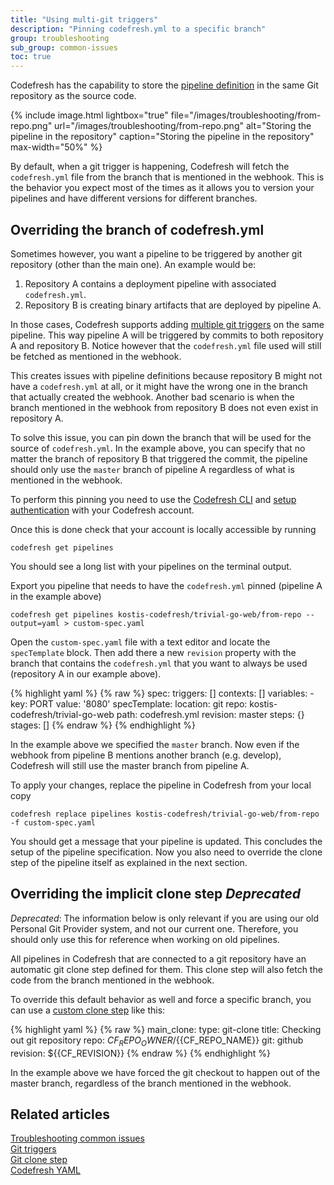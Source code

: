 ```yaml
---
title: "Using multi-git triggers"
description: "Pinning codefresh.yml to a specific branch"
group: troubleshooting
sub_group: common-issues
toc: true
---
```


Codefresh has the capability to store the [pipeline definition]({{site.baseurl}}/docs/configure-ci-cd-pipeline/pipelines/#using-a-codefreshyml-for-the-source-code-repository) in the same Git repository as the source code.


{% include 
image.html 
lightbox="true" 
file="/images/troubleshooting/from-repo.png" 
url="/images/troubleshooting/from-repo.png"
alt="Storing the pipeline in the repository" 
caption="Storing the pipeline in the repository"
max-width="50%"
%}



By default, when a git trigger is happening, Codefresh will fetch the `codefresh.yml` file from the branch that is mentioned in the webhook. This is the behavior you expect most of the times as it allows you to version your pipelines and have different versions for different branches.

## Overriding the branch of codefresh.yml

Sometimes however, you want a pipeline to be triggered by another git repository (other than the main one). An example would be:

1. Repository A contains a deployment pipeline with associated `codefresh.yml`.
1. Repository B is creating binary artifacts that are deployed by pipeline A.

In those cases, Codefresh supports adding [multiple git triggers]({{site.baseurl}}/docs/configure-ci-cd-pipeline/triggers/git-triggers/) on the same pipeline. This way pipeline A will be triggered by commits to both repository A and repository B. Notice however that the `codefresh.yml` file used will still be fetched as mentioned in the webhook.

This creates issues with pipeline definitions because repository B might not have a `codefresh.yml` at all, or it might have the wrong one in the branch that actually created the webhook. Another bad scenario is when the branch mentioned in the webhook from repository B does not even exist in repository A.

To solve this issue, you can pin down the branch that will be used for the source of `codefresh.yml`. In the example above, you can specify that no matter the branch of repository B that triggered the commit, the pipeline should only use the `master` branch of pipeline A regardless of what is mentioned in the webhook.

To perform this pinning you need to use the [Codefresh CLI](https://codefresh-io.github.io/cli/installation/) and [setup authentication](https://codefresh-io.github.io/cli/getting-started/) with your Codefresh account.

Once this is done check that your account is locally accessible by running

```
codefresh get pipelines
```

You should see a long list with your pipelines on the terminal output.

Export you pipeline that needs to have the `codefresh.yml` pinned (pipeline A in the example above)

```
codefresh get pipelines kostis-codefresh/trivial-go-web/from-repo --output=yaml > custom-spec.yaml
```

Open the `custom-spec.yaml` file with a text editor and locate the `specTemplate` block. Then add there a new `revision` property with the branch that contains the `codefresh.yml` that you want to always be used (repository A in our example above).


{% highlight yaml %}
{% raw %}
spec:
  triggers: []
  contexts: []
  variables:
    - key: PORT
      value: '8080'
  specTemplate:
    location: git
    repo: kostis-codefresh/trivial-go-web
    path: codefresh.yml
    revision: master
  steps: {}
  stages: []
{% endraw %}
{% endhighlight %}

In the example above we specified the `master` branch. Now even if the webhook from pipeline B mentions another branch (e.g. develop), Codefresh will still use the master branch from pipeline A.

To apply your changes, replace the pipeline in Codefresh from your local copy

```
codefresh replace pipelines kostis-codefresh/trivial-go-web/from-repo -f custom-spec.yaml
```

You should get a message that your pipeline is updated. This concludes the setup of the pipeline specification. Now you also need to override the clone step of the pipeline itself as explained in the next section.

## Overriding the implicit clone step *Deprecated*

*Deprecated*: The information below is only relevant if you are using our old Personal Git Provider system, and not our current one. Therefore, you should only use this for reference when working on old pipelines.

All pipelines in Codefresh that are connected to a git repository have an automatic git clone step defined for them. 
This clone step will also fetch the code from the branch mentioned in the webhook.

To override this default behavior as well and force a specific branch, you can use a [custom clone step]({{site.baseurl}}/docs/codefresh-yaml/steps/git-clone/) like this:


{% highlight yaml %}
{% raw %}
main_clone:
    type: git-clone
    title: Checking out git repository
    repo: ${{CF_REPO_OWNER}}/${{CF_REPO_NAME}}
    git: github
    revision: ${{CF_REVISION}}
{% endraw %}
{% endhighlight %}

In the example above we have forced the git checkout to happen out of the master branch, regardless of the branch mentioned in the webhook.

## Related articles
[Troubleshooting common issues]({{site.baseurl}}/docs/troubleshooting/common-issues)  
[Git triggers]({{site.baseurl}}/docs/pipelines/triggers/git-triggers/)  
[Git clone step]({{site.baseurl}}/docs/pipelines/steps/git-clone/)  
[Codefresh YAML]({{site.baseurl}}/docs/pipelines/what-is-the-codefresh-yaml/)  





